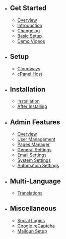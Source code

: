 - ## Get Started
    - [Overview](/{{version}}/overview)
    - [Introduction](/{{version}}/introduction)
    - [Changelog](/{{version}}/changelog)
    - [Basic Setup](/{{version}}/basic-setup)
    - [Demo Videos](/{{version}}/demo-videos)
- ## Setup
    - [Cloudways](/{{version}}/setup/cloudways)
    - [cPanel Host](/{{version}}/setup/cpanel)
- ## Installation
    - [Installation](/{{version}}/installation/overview)
    - [After Installing](/{{version}}/installation/after-installing)
- ## Admin Features
    - [Overview](/{{version}}/admin/overview)
    - [User Management](/{{version}}/admin/user-management)
    - [Pages Manager](/{{version}}/admin/pages-manager)
    - [General Settings](/{{version}}/admin/general-settings)
    - [Email Settings](/{{version}}/admin/email-settings)
    - [System Settings](/{{version}}/admin/system-settings)
    - [Automation Settings](/{{version}}/admin/automation-settings)
- ## Multi-Language
    - [Translations](https://github.com/LaraPass/Translations)
- ## Miscellaneous
    - [Social Logins](/{{version}}/misc/social-logins)
    - [Google reCaptcha](/{{version}}/misc/recaptcha)
    - [Mailgun Setup](/{{version}}/misc/mailgun)